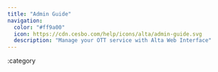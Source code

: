 ```yaml
---
title: "Admin Guide"
navigation:
  color: "#ff9a00"
  icon: https://cdn.cesbo.com/help/icons/alta/admin-guide.svg
  description: "Manage your OTT service with Alta Web Interface"
---
```


:category
